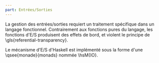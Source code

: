 ```yaml
---
part: Entrées/Sorties
---
```


La gestion des entrées/sorties requiert un traitement spécifique dans un langage fonctionnel. Contrairement aux fonctions pures du langage, les fonctions d'E/S produisent des effets de bord, et violent le principe de \gls{referential-transparency}.

Le mécanisme d'E/S d'Haskell est implémenté sous la forme d'une \qsee{monade}{monads} nommée \hsM{IO}.
